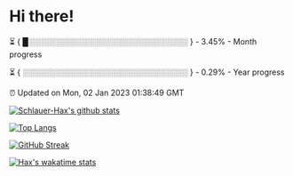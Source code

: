 # Hi there!

⏳ { █░░░░░░░░░░░░░░░░░░░░░░░░░░░░░ } - 3.45% - Month progress

⏳ { ░░░░░░░░░░░░░░░░░░░░░░░░░░░░░░ } - 0.29% - Year progress

⏰ Updated on Mon, 02 Jan 2023 01:38:49 GMT


[![Schlauer-Hax's github stats](https://github-readme-stats.vercel.app/api?username=Schlauer-Hax&show_icons=true&theme=dark&count_private=true)](https://github.com/Schlauer-Hax)


[![Top Langs](https://github-readme-stats.vercel.app/api/top-langs/?username=Schlauer-Hax&layout=compact&theme=dark)](https://github.com/Schlauer-Hax?tab=repositories)

[![GitHub Streak](https://streak-stats.demolab.com?user=Schlauer-Hax&theme=dark)](https://git.io/streak-stats)

[![Hax's wakatime stats](https://github-readme-stats.vercel.app/api/wakatime?username=Hax&theme=dark)](https://wakatime.com/@Hax)

